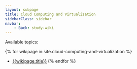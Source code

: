 ```yaml
---
layout: subpage
title: Cloud Computing and Virtualization
sidebarClass: sidebar
navbar:
    - Back: study-wiki
---
```



Available topics:

{% for wikipage in site.cloud-computing-and-virtualization %}
* [{{wikipage.title}}]({{wikipage.url}})
{% endfor %}